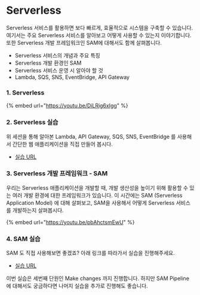 # Serverless

Serverless 서비스를 활용하면 보다 빠르게, 효율적으로 시스템을 구축할 수 있습니다. 여기서는 주요 Serverless 서비스를 알아보고 어떻게 사용할 수 있는지 이야기합니다. 또한 Serverless 개발 프레임워크인 SAM에 대해서도 함께 살펴봅니다.

* Serverless 서비스의 개념과 주요 특징
* Serverless 개발 환경인 SAM
* Serverless 서비스 운영 시 알아야 할 것
* Lambda, SQS, SNS, EventBridge, API Gateway



### 1. Serverless&#x20;

{% embed url="https://youtu.be/DiLRig6xIgg" %}

### 2. Serverless 실습

위 세션을 통해 알아본 Lambda, API Gateway, SQS, SNS, EventBridge 를 사용해서 간단한 웹 애플리케이션을 직접 만들어 봅시다.

* [실습 URL](https://catalog.us-east-1.prod.workshops.aws/workshops/4923c0ff-6470-46e1-9884-7c6ee63e7136)



### 3. Serverless 개발 프레임워크 - SAM

우리는 Serverless 애플리케이션을 개발할 때, 개발 생산성을 높이기 위해 활용할 수 있는 여러 개발 환경에 대한 프레임워크가 있습니다. 이 시간에는 SAM (Serverless Application Model) 에 대해 살펴보고, SAM을 사용해서 어떻게 Serverless 서비스를 개발하는지 살펴봅시다.

{% embed url="https://youtu.be/pbAhctsmEwU" %}

### 4. SAM 실습

SAM 도 직접 사용해보면 좋겠죠? 아래 링크를 따라가서 실습을 진행해주세요.

* [실습 URL](https://catalog.us-east-1.prod.workshops.aws/workshops/d21ec850-bab5-4276-af98-a91664f8b161/ko-KR)

이번 실습은 세번째 단원인 Make changes 까지 진행합니다. 하지만 SAM Pipeline 에 대해서도 궁금하다면 나머지 실습을 추가로 진행해도 좋습니다.
